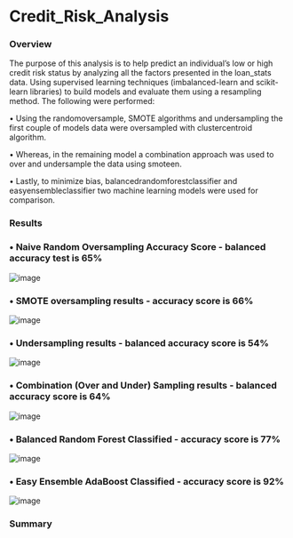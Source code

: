 # Credit_Risk_Analysis

### Overview

The purpose of this analysis is to help predict an individual’s low or high credit risk status by analyzing all the factors presented in the loan_stats data. Using supervised learning techniques (imbalanced-learn and scikit-learn libraries) to build models and evaluate them using a resampling method. The following were performed:

•	Using the randomoversample, SMOTE algorithms and undersampling the first couple of models data were oversampled with clustercentroid algorithm.

•	Whereas, in the remaining model a combination approach was used to over and undersample the data using smoteen.

•	Lastly, to minimize bias, balancedrandomforestclassifier and easyensembleclassifier two machine learning models were used for comparison.

### Results

### •	Naive Random Oversampling Accuracy Score - balanced accuracy test is 65%

![image](https://user-images.githubusercontent.com/89875689/152698335-a8bf8bef-25ce-4016-b00d-7bebf37a14ca.png)

### • SMOTE oversampling results - accuracy score is 66%

![image](https://user-images.githubusercontent.com/89875689/152698399-b26266f1-e1e3-4344-acf1-2a9bc7faad46.png)

### • Undersampling results - balanced accuracy score is 54%

![image](https://user-images.githubusercontent.com/89875689/152698442-10894589-873b-41d1-9d4e-d24ac4c896ba.png)

### •	Combination (Over and Under) Sampling results - balanced accuracy score is 64%

![image](https://user-images.githubusercontent.com/89875689/152698477-dbbbb218-d2ee-4e85-a8af-e141ee72ebb2.png)

### • Balanced Random Forest Classified - accuracy score is 77%

![image](https://user-images.githubusercontent.com/89875689/152698878-6b4f5f7c-bd36-4973-a103-071969d0fe2a.png)

### • Easy Ensemble AdaBoost Classified - accuracy score is 92%

![image](https://user-images.githubusercontent.com/89875689/152698993-ab54f6a2-f655-4147-b10d-d9c95b9f7e7d.png)


### Summary




